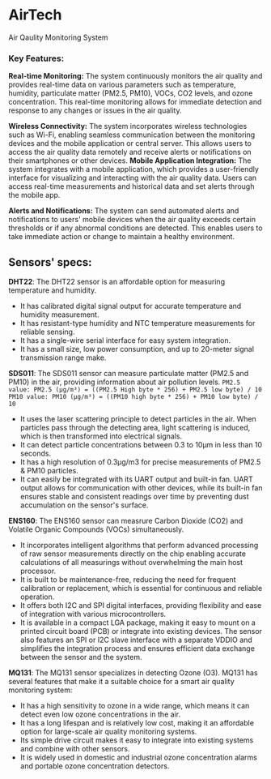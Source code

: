 # AirTech
Air Qaulity Monitoring System

### Key Features:
**Real-time Monitoring:** The system continuously monitors the air quality and provides real-time data on various parameters such as temperature, humidity, particulate matter (PM2.5, PM10), VOCs, CO2 levels, and ozone concentration. This real-time monitoring allows for immediate detection and response to any changes or issues in the air quality.

**Wireless Connectivity:** The system incorporates wireless technologies such as Wi-Fi, enabling seamless communication between the monitoring devices and the mobile application or central server. This allows users to access the air quality data remotely and receive alerts or notifications on their smartphones or other devices.
**Mobile Application Integration:** The system integrates with a mobile application, which provides a user-friendly interface for visualizing and interacting with the air quality data. Users can access real-time measurements and historical data and set alerts through the mobile app.

**Alerts and Notifications:** The system can send automated alerts and notifications to users' mobile devices when the air quality exceeds certain thresholds or if any abnormal conditions are detected. This enables users to take immediate action or change to maintain a healthy environment.

## Sensors' specs:

**DHT22**: The DHT22 sensor is an affordable option for measuring temperature and humidity. 
* It has calibrated digital signal output for accurate temperature and humidity measurement. 
* It has resistant-type humidity and NTC temperature measurements for reliable sensing. 
* It has a single-wire serial interface for easy system integration.
* It has a small size, low power consumption, and up to 20-meter signal transmission range make.

**SDS011**: The SDS011 sensor can measure particulate matter (PM2.5 and PM10) in the air, providing information about air pollution levels.
`PM2.5 value: PM2.5 (μg/m³) = ((PM2.5 High byte * 256) + PM2.5 low byte) / 10`
`PM10 value: PM10 (μg/m³) = ((PM10 high byte * 256) + PM10 low byte) / 10`

* It uses the laser scattering principle to detect particles in the air. When particles pass through the detecting area, light scattering is induced, which is then transformed into electrical signals. 
* It can detect particle concentrations between 0.3 to 10μm in less than 10 seconds. 
* It has a high resolution of 0.3μg/m3 for precise measurements of PM2.5 & PM10 particles.
* It can easily be integrated with its UART output and built-in fan. UART output allows for communication with other devices, while its built-in fan ensures stable and consistent readings over time by preventing dust accumulation on the sensor's surface.

**ENS160**: The ENS160 sensor can measrure Carbon Dioxide (CO2) and Volatile Organic Compounds (VOCs) simultaneously.
* It incorporates intelligent algorithms that perform advanced processing of raw sensor measurements directly on the chip enabling accurate calculations of all measurings without overwhelming the main host processor.
* It is built to be maintenance-free, reducing the need for frequent calibration or replacement, which is essential for continuous and reliable operation.
* It offers both I2C and SPI digital interfaces, providing flexibility and ease of integration with various microcontrollers. 
* It is available in a compact LGA package, making it easy to mount on a printed circuit board (PCB) or integrate into existing devices. The sensor also features an SPI or I2C slave interface with a separate VDDIO and simplifies the integration process and ensures efficient data exchange between the sensor and the system.

**MQ131**: The MQ131 sensor specializes in detecting Ozone (O3). MQ131 has several features that make it a suitable choice for a smart air quality monitoring system:
* It has a high sensitivity to ozone in a wide range, which means it can detect even low ozone concentrations in the air.
* It has a long lifespan and is relatively low cost, making it an affordable option for large-scale air quality monitoring systems.
* Its simple drive circuit makes it easy to integrate into existing systems and combine with other sensors.
* It is widely used in domestic and industrial ozone concentration alarms and portable ozone concentration detectors.
